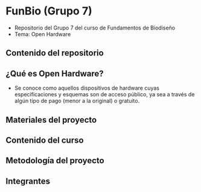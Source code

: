 # FunBio (Grupo 7)
- Repositorio del Grupo 7 del curso de Fundamentos de Biodiseño
- Tema: Open Hardware
## Contenido del repositorio 

## ¿Qué es Open Hardware?
- Se conoce como aquellos dispositivos de hardware cuyas especificaciones y esquemas son de acceso público, ya sea a través de algún tipo de pago (menor a la original) o gratuito.

## Materiales del proyecto

## Contenido del curso

## Metodología del proyecto

## Integrantes
